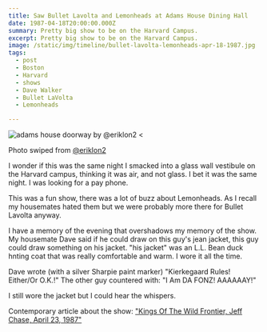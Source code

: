 ```yaml
---
title: Saw Bullet Lavolta and Lemonheads at Adams House Dining Hall
date: 1987-04-18T20:00:00.000Z
summary: Pretty big show to be on the Harvard Campus.
excerpt: Pretty big show to be on the Harvard Campus.
image: /static/img/timeline/bullet-lavolta-lemonheads-apr-18-1987.jpg
tags:
  - post 
  - Boston
  - Harvard
  - shows
  - Dave Walker
  - Bullet LaVolta
  - Lemonheads

---
```


![adams house doorway by @eriklon2](/static/img/timeline/bullet-lavolta-lemonheads-apr-18-1987.jpg "adams house doorway by @eriklon2")
<<figcaption>Photo swiped from [@eriklon2](https://www.instagram.com/eriklon2/)</figcaption>

I wonder if this was the same night I smacked into a glass wall vestibule on the Harvard campus, thinking it was air, and not glass. I bet it was the same night. I was looking for a pay phone.

This was a fun show, there was a lot of buzz about Lemonheads. As I recall my housemates hated them but we were probably more there for Bullet Lavolta anyway.

I have a memory of the evening that overshadows my memory of the show. My housemate Dave said if he could draw on this guy's jean jacket, this guy could draw something on his jacket. "his jacket" was an L.L. Bean duck hnting coat that was really comfortable and warm. I wore it all the time.

Dave wrote (with a silver Sharpie paint marker) "Kierkegaard Rules! Either/Or O.K.!" The other guy countered with: "I Am DA FONZ! AAAAAAY!"

I still wore the jacket but I could hear the whispers.

Contemporary article about the show: ["Kings Of The Wild Frontier, Jeff Chase, April 23, 1987"](https://www.thecrimson.com/article/1987/4/23/kings-of-the-wild-frontier-pilemonheadsi/)